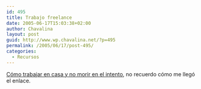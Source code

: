 ```yaml
---
id: 495
title: Trabajo freelance
date: 2005-06-17T15:03:38+02:00
author: Chavalina
layout: post
guid: http://www.wp.chavalina.net/?p=495
permalink: /2005/06/17/post-495/
categories:
  - Recursos
---
```

<a href="http://news.leoprieto.com/2005/06/como_trabajar_d.php" target="_blank">Cómo trabajar en casa y no morir en el intento</a>, no recuerdo cómo me llegó el enlace.